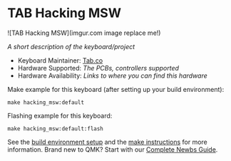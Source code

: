 # TAB Hacking MSW

![TAB Hacking MSW](imgur.com image replace me!)

*A short description of the keyboard/project*

* Keyboard Maintainer: [Tab.co](https://github.com/yourusername)
* Hardware Supported: *The PCBs, controllers supported*
* Hardware Availability: *Links to where you can find this hardware*

Make example for this keyboard (after setting up your build environment):

    make hacking_msw:default

Flashing example for this keyboard:

    make hacking_msw:default:flash

See the [build environment setup](https://docs.qmk.fm/#/getting_started_build_tools) and the [make instructions](https://docs.qmk.fm/#/getting_started_make_guide) for more information. Brand new to QMK? Start with our [Complete Newbs Guide](https://docs.qmk.fm/#/newbs).
